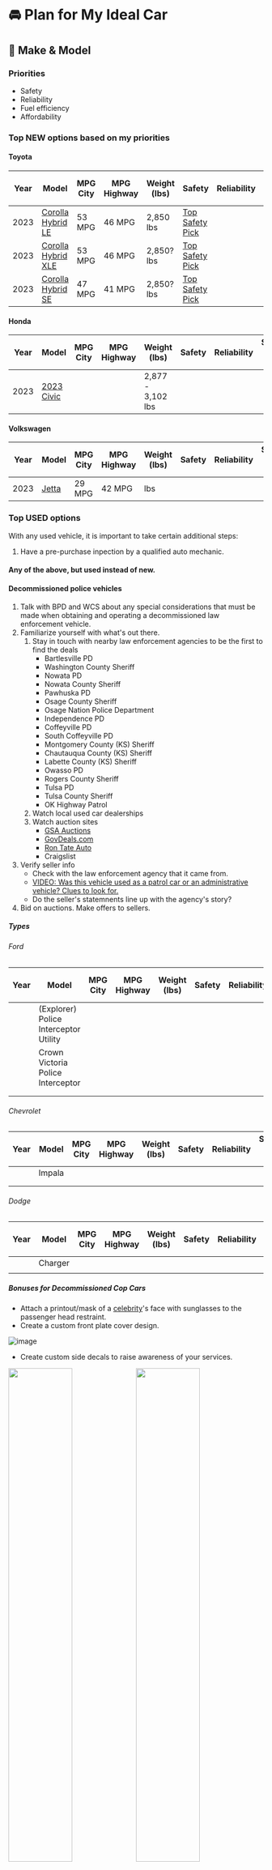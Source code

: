 # 🚘 Plan for My Ideal Car

## 🚗 Make & Model
### Priorities
* Safety
* Reliability
* Fuel efficiency
* Affordability

### Top NEW options based on my priorities
#### Toyota
|Year|Model|MPG City|MPG Highway|Weight (lbs)|Safety|Reliability|Starting Price (USD)|
|-----|--------|-----------|------|-----|----|--|--|
|2023|[Corolla Hybrid LE](https://www.toyota.com/corollahybrid/)|53 MPG|46 MPG|2,850 lbs|[Top Safety Pick](https://www.iihs.org/ratings/vehicle/toyota/corolla-4-door-sedan/2023)||22,800|
|2023|[Corolla Hybrid XLE](https://www.toyota.com/corollahybrid/)|53 MPG|46 MPG|2,850? lbs|[Top Safety Pick](https://www.iihs.org/ratings/vehicle/toyota/corolla-4-door-sedan/2023)||26,600|
|2023|[Corolla Hybrid SE](https://www.toyota.com/corollahybrid/)|47 MPG|41 MPG|2,850? lbs|[Top Safety Pick](https://www.iihs.org/ratings/vehicle/toyota/corolla-4-door-sedan/2023)||26,640|

#### Honda
|Year|Model|MPG City|MPG Highway|Weight (lbs)|Safety|Reliability|Starting Price (USD)|
|-----|--------|-----------|------|-----|----|--|--|
|2023|[2023 Civic](https://automobiles.honda.com/civic-sedan)|||2,877 - 3,102 lbs||||

#### Volkswagen
|Year|Model|MPG City|MPG Highway|Weight (lbs)|Safety|Reliability|Starting Price (USD)|
|-----|--------|-----------|------|-----|----|--|--|
|2023|[Jetta](https://www.vw.com/en/models/jetta.html)|29 MPG|42 MPG| lbs||||

### Top USED options
With any used vehicle, it is important to take certain additional steps:
1. Have a pre-purchase inpection by a qualified auto mechanic. 
#### Any of the above, but used instead of new.
#### Decommissioned police vehicles
1. Talk with BPD and WCS about any special considerations that must be made when obtaining and operating a decommissioned law enforcement vehicle. 
2. Familiarize yourself with what's out there.
    1. Stay in touch with nearby law enforcement agencies to be the first to find the deals
        * Bartlesville PD
        * Washington County Sheriff
        * Nowata PD
        * Nowata County Sheriff
        * Pawhuska PD
        * Osage County Sheriff
        * Osage Nation Police Department
        * Independence PD
        * Coffeyville PD
        * South Coffeyville PD
        * Montgomery County (KS) Sheriff
        * Chautauqua County (KS) Sheriff
        * Labette County (KS) Sheriff
        * Owasso PD
        * Rogers County Sheriff
        * Tulsa PD
        * Tulsa County Sheriff
        * OK Highway Patrol
    2. Watch local used car dealerships
    3. Watch auction sites
        * [GSA Auctions](https://gsaauctions.gov/?footer=gsa.gov)
        * [GovDeals.com](https://www.govdeals.com/)
        * [Ron Tate Auto](https://www.rontateauto.com/newandusedcars)
        * Craigslist
3. Verify seller info
    * Check with the law enforcement agency that it came from. 
    * [VIDEO: Was this vehicle used as a patrol car or an administrative vehicle? Clues to look for.](https://youtu.be/uxqTbyGGWPo)
    * Do the seller's statemnents line up with the agency's story?
4. Bid on auctions. Make offers to sellers. 
##### Types
###### Ford
|Year|Model|MPG City|MPG Highway|Weight (lbs)|Safety|Reliability|Starting Price (USD)|
|-----|--------|-----------|------|-----|----|--|--|
||(Explorer) Police Interceptor Utility|||||||
||Crown Victoria Police Interceptor|||||||
|||||||||
|||||||||

###### Chevrolet
|Year|Model|MPG City|MPG Highway|Weight (lbs)|Safety|Reliability|Starting Price (USD)|
|-----|--------|-----------|------|-----|----|--|--|
||Impala|||||||
|||||||||
|||||||||

###### Dodge
|Year|Model|MPG City|MPG Highway|Weight (lbs)|Safety|Reliability|Starting Price (USD)|
|-----|--------|-----------|------|-----|----|--|--|
||Charger|||||||
|||||||||

##### Bonuses for Decommissioned Cop Cars
* Attach a printout/mask of a [celebrity](https://www.imdb.com/list/ls092272367/)'s face with sunglasses to the passenger head restraint. 
* Create a custom front plate cover design.


![image](https://user-images.githubusercontent.com/67705789/232258512-30141f18-54b7-4943-941f-0f4b9203b58b.png)


* Create custom side decals to raise awareness of your services.


<img src="https://user-images.githubusercontent.com/67705789/232258810-3ededb6f-aceb-44da-8ff8-593388502d22.png" width=50%><img src="https://user-images.githubusercontent.com/67705789/232258817-c9d4983d-15ce-422d-b533-8e123cc60d8e.png" width=50%>



### Color
Black

## 📹 Surveillance cameras
### 1. Front windshield 
### 2. Rear glass
### 3. Driver camera.
* Shows the driver and the driver-side window.
* Useful for recording interactions with law enforcement. 

## 🧥 Covers 
* Waterproof seat covers
* Mudproof floor protectors

## Sunglasses
Useful for driving at sunrise or sunset

## ⚔ Legal self-defense tool(s) 
### Types of weapons
* CCW Firearm
* Reflex Protect Presidia Gel (have Reflex Remove on hand as well if you have Reflex Protect)
* Fixed blade
  * Dagger
  * Tanto
  * Karambit
  * Bowie 
* Tactical Flashlight
* Elecricity Weapons
  * Stun gun
  * Taser 
### Weapon Location
* Store all weapons FAR AWAY from where license, registration, and proof of insurance are located.
* Find hidden areas where they can still be rapidly drawn in the event of a security crisis.

## ⛑ Emergency Prep Kit
It's always a good idea to keep emergency supplies in your car, including 
* a first-aid kit, 
* fire extinguisher,
* flashlight,
* blanket,
* water,
* non-perishable snacks, 
* breakdown warning triangles,
* road atlas,
* duct tape,

Additionally, consider keeping 
* a spare tire, 
* tire jack, and
* tire iron in your car.

## 🪴 Plants
Having plants can be an important way to prevent the buildup of toxic chemicals in the air. 

[NASA Clean Air Study](https://ntrs.nasa.gov/api/citations/19930073077/downloads/19930073077.pdf)

### Plant Containers
Shop around or build your own modified plant containers that are optimized for car travel.
* Plastic mini-pot inside a plastic cup/earthen mug
* Hanging container

### Plant Locations
With any location, take measures to prevent unintended "missiles" and to prevent unintended obstructions of vision. 
* Cup holders
* Rear seat floor
* Rear deck
* Front dashboard (Passenger side)
* Hanging container in rear row

### Plant types
* Devil's Ivy
* Spider Plant
* Snake Plant
* Mint
* Lucky bamboo (Requires water changes)
* Succulents (Good for heat and drought)

## Decor
For all decor, convert adhesives to magnets.
* [Exterior Devil Horns](https://www.walmart.com/ip/1-Pair-3D-Devil-Horns-Stickers-Auto-Car-Roof-Decor-Accessory-Halloween-Car-Decor/1686986812?wmlspartner=wlpa&selectedSellerId=18988&adid=222222222271686986812_18988_141989961998_18286110951&wl0=&wl1=g&wl2=c&wl3=620766111987&wl4=pla-1742198100719&wl5=1024126&wl6=&wl7=&wl8=&wl9=pla&wl10=125210027&wl11=online&wl12=1686986812_18988&veh=sem&gclid=CjwKCAjw8-OhBhB5EiwADyoY1e2OWO-AcoItZ6pEcce9QYxGc9Nw6oXUrurOPLxTavXBN8nS7BrfUxoC5pUQAvD_BwE&gclsrc=aw.ds)
* [Decorative antennas](https://www.walmart.com/ip/2pcs-Black-Magnetic-Base-Truck-Vehicle-Car-Vehicle-Roof-Mount-Decorative-Aerial-Antenna/652704028?athcpid=652704028&athpgid=AthenaItempage&athcgid=null&athznid=utic&athieid=v0&athstid=CS020&athguid=NQUrJt8ZX5Be28jfhXKmDS8ZYM53V0QMRgCQ&athancid=1686986812&athena=true)
* Eagle Scout 

## 📆 Set schedules
### Maintenance
Regular maintenance is essential to keep your car running smoothly. Follow the manufacturer's 
recommended maintenance schedule and have your car serviced regularly. Regular maintenance 
includes cleaning the headlights & windows, oil changes, tire rotations, brake inspections, and fluid checks.

### Cameras 
* Batteries
* Video/audio quality check

### Plant care
* Watering
* Pruning
* Fertilizer
